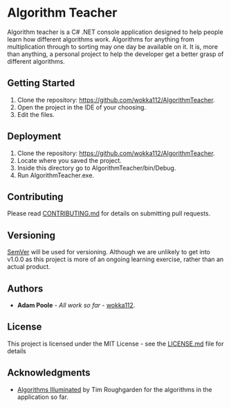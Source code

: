 # Algorithm Teacher

Algorithm teacher is a C# .NET console application designed to help people learn how different algorithms work. Algorithms for anything from multiplication through to
sorting may one day be available on it. It is, more than anything, a personal project to help the developer get a better grasp of different algorithms.

## Getting Started

1. Clone the repository: https://github.com/wokka112/AlgorithmTeacher.
2. Open the project in the IDE of your choosing.
3. Edit the files.

## Deployment

1. Clone the repository: https://github.com/wokka112/AlgorithmTeacher.
2. Locate where you saved the project.
3. Inside this directory go to AlgorithmTeacher/bin/Debug.
4. Run AlgorithmTeacher.exe.

## Contributing

Please read [CONTRIBUTING.md](CONTRIBUTING.md) for details on submitting pull requests.

## Versioning

[SemVer](http://semver.org/) will be used for versioning. Although we are unlikely to get into v1.0.0 as this project is more of an ongoing learning exercise,
rather than an actual product.

## Authors

* **Adam Poole** - *All work so far* - [wokka112](https://github.com/wokka112).

## License

This project is licensed under the MIT License - see the [LICENSE.md](LICENSE.md) file for details

## Acknowledgments

* [Algorithms Illuminated]() by Tim Roughgarden for the algorithms in the application so far.

